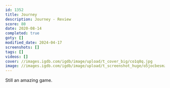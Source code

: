 ```yaml
---
id: 1352
title: Journey
description: Journey - Review
score: 80
date: 2020-08-14
completed: true
goty: []
modified_date: 2024-04-17
screenshots: []
tags: []
videos: []
cover: //images.igdb.com/igdb/image/upload/t_cover_big/co1q8q.jpg
image: //images.igdb.com/igdb/image/upload/t_screenshot_huge/o5jocbesmzd3ytiyea1q.jpg
---
```

Still an amazing game.